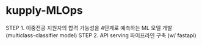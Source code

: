 # kupply-MLOps

STEP 1. 이중전공 지원자의 합격 가능성을 4단계로 예측하는 ML 모델 개발 (multiclass-classifier model)
STEP 2. API serving 파이프라인 구축 (w/ fastapi)
